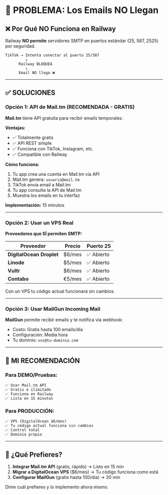 # 🚨 PROBLEMA: Los Emails NO Llegan

## ❌ Por Qué NO Funciona en Railway

Railway **NO permite** servidores SMTP en puertos estándar (25, 587, 2525) por seguridad.

```
TikTok → Intenta conectar al puerto 25/587
         ↓
      Railway BLOQUEA
         ↓
      Email NO llega ❌
```

---

## ✅ SOLUCIONES

### Opción 1: API de Mail.tm (RECOMENDADA - GRATIS)

**Mail.tm** tiene API gratuita para recibir emails temporales:

**Ventajas:**
- ✅ Totalmente gratis
- ✅ API REST simple
- ✅ Funciona con TikTok, Instagram, etc.
- ✅ Compatible con Railway

**Cómo funciona:**
1. Tu app crea una cuenta en Mail.tm vía API
2. Mail.tm genera: `usuario@mail.tm`
3. TikTok envía email a Mail.tm
4. Tu app consulta la API de Mail.tm
5. Muestra los emails en tu interfaz

**Implementación:** 15 minutos

---

### Opción 2: Usar un VPS Real

**Proveedores que SÍ permiten SMTP:**

| Proveedor | Precio | Puerto 25 |
|-----------|--------|-----------|
| **DigitalOcean Droplet** | $6/mes | ✅ Abierto |
| **Linode** | $5/mes | ✅ Abierto |
| **Vultr** | $6/mes | ✅ Abierto |
| **Contabo** | €5/mes | ✅ Abierto |

Con un VPS tu código actual funcionará sin cambios.

---

### Opción 3: Usar MailGun Incoming Mail

**MailGun** permite recibir emails y te notifica vía webhook:

- Costo: Gratis hasta 100 emails/día
- Configuración: Media hora
- Tu dominio: `xxx@tu-dominio.com`

---

## 🎯 MI RECOMENDACIÓN

### Para DEMO/Pruebas:
```
✅ Usar Mail.tm API
✅ Gratis e ilimitado
✅ Funciona en Railway
✅ Lista en 15 minutos
```

### Para PRODUCCIÓN:
```
✅ VPS (DigitalOcean $6/mes)
✅ Tu código actual funciona sin cambios
✅ Control total
✅ Dominio propio
```

---

## 📝 ¿Qué Prefieres?

1. **Integrar Mail.tm API** (gratis, rápido) → Listo en 15 min
2. **Migrar a DigitalOcean VPS** ($6/mes) → Tu código funciona como está
3. **Configurar MailGun** (gratis hasta 100/día) → 30 min

Dime cuál prefieres y lo implemento ahora mismo.
